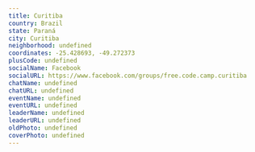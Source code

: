 ```yaml
---
title: Curitiba
country: Brazil
state: Paraná
city: Curitiba
neighborhood: undefined
coordinates: -25.428693, -49.272373
plusCode: undefined
socialName: Facebook
socialURL: https://www.facebook.com/groups/free.code.camp.curitiba
chatName: undefined
chatURL: undefined
eventName: undefined
eventURL: undefined
leaderName: undefined
leaderURL: undefined
oldPhoto: undefined
coverPhoto: undefined
---
```

